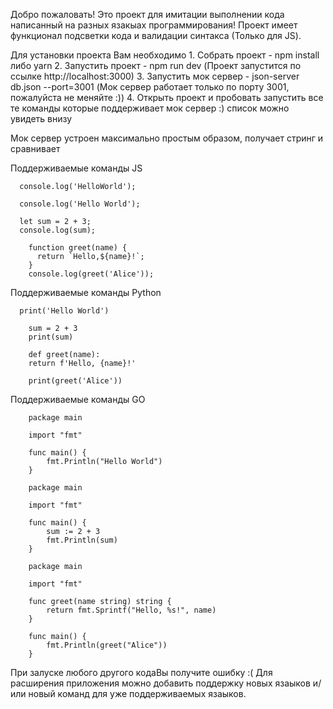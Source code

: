  Добро пожаловать!
 Это проект для имитации выполнении кода написанный на разных язакыах программирования!
 Проект имеет функционал подсветки кода и валидации синтакса (Только для JS).

  Для установки проекта Вам необходимо
    1. Собрать проект - npm install либо yarn
    2. Запустить проект - npm run dev (Проект запустится по ссылке http://localhost:3000)
    3. Запустить мок сервер - json-server db.json --port=3001 (Мок сервер работает только по порту 3001, пожалуйста не меняйте :))
    4. Открыть проект и пробовать запустить все те команды которые поддерживает мок сервер :) список можно увидеть внизу 

  Мок сервер устроен максимально простым образом, получает стринг и сравнивает 

  Поддерживаемые команды JS

```
  console.log('HelloWorld');
```
```
  console.log('Hello World');
```

```
  let sum = 2 + 3;
  console.log(sum);
```
```
    function greet(name) {
      return `Hello,${name}!`;
    }
    console.log(greet('Alice'));
```

  Поддерживаемые команды Python
```
  print('Hello World')
```

```
    sum = 2 + 3
    print(sum)
```
``` 
    def greet(name):
    return f'Hello, {name}!'

    print(greet('Alice'))
```


  Поддерживаемые команды GO

```  
    package main

    import "fmt"

    func main() {
        fmt.Println("Hello World")
    }
```
``` 
    package main

    import "fmt"

    func main() {
        sum := 2 + 3
        fmt.Println(sum)
    }
```
``` 
    package main

    import "fmt"

    func greet(name string) string {
        return fmt.Sprintf("Hello, %s!", name)
    }

    func main() {
        fmt.Println(greet("Alice"))
    }
```


При залуске любого другого кодаВы получите ошибку :(
Для расширения приложения можно добавить поддержку новых язаыков и/или новый команд для уже поддерживаемых язаыков.
